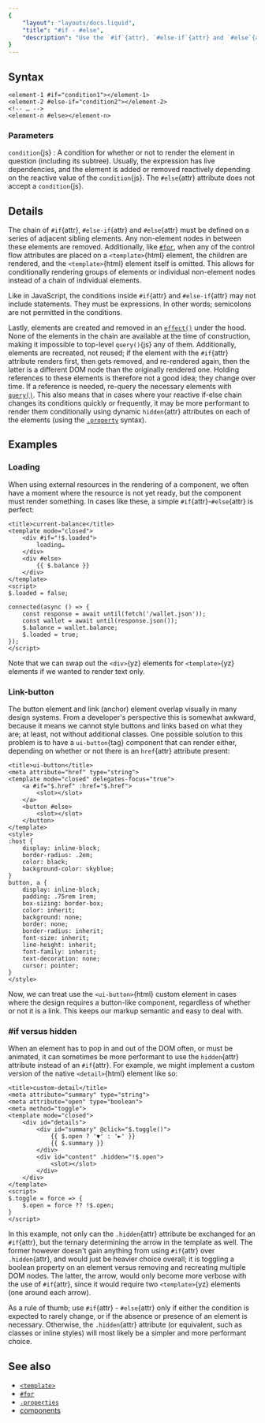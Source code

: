 ```yaml
---
{
	"layout": "layouts/docs.liquid",
	"title": "#if - #else",
	"description": "Use the `#if`{attr}, `#else-if`{attr} and `#else`{attr} attributes to conditionally render elements based on a series of conditions, right from inside the `<template>`{html}."
}
---
```


## Syntax

```yz
<element-1 #if="condition1"></element-1>
<element-2 #else-if="condition2"></element-2>
<!-- … -->
<element-n #else></element-n>
```

### Parameters

`condition`{js}
: A condition for whether or not to render the element in question (including its subtree). Usually, the expression has live dependencies, and the element is added or removed reactively depending on the reactive value of the `condition`{js}. The `#else`{attr} attribute does not accept a `condition`{js}.

## Details

The chain of `#if`{attr}, `#else-if`{attr} and `#else`{attr} must be defined on a series of adjacent sibling elements. Any non-element nodes in between these elements are removed. Additionally, like [`#for`](/docs/components/template/for-of/), when any of the control flow attributes are placed on a `<template>`{html} element, the children are rendered, and the `<template>`{html} element itself is omitted. This allows for conditionally rendering groups of elements or individual non-element nodes instead of a chain of individual elements.

Like in JavaScript, the conditions inside `#if`{attr} and `#else-if`{attr} may not include statements. They must be expressions. In other words; semicolons are not permitted in the conditions.

Lastly, elements are created and removed in an [`effect()`](/docs/effect/) under the hood. None of the elements in the chain are available at the time of construction, making it impossible to top-level `query()`{js} any of them. Additionally, elements are recreated, not reused; if the element with the `#if`{attr} attribute renders first, then gets removed, and re-rendered again, then the latter is a different DOM node than the originally rendered one. Holding references to these elements is therefore not a good idea; they change over time. If a reference is needed, re-query the necessary elements with [`query()`](/docs/components/query/). This also means that in cases where your reactive if-else chain changes its conditions quickly or frequently, it may be more performant to render them conditionally using dynamic `hidden`{attr} attributes on each of the elements (using the [`.property`](/docs/components/template/properties/) syntax).

## Examples

### Loading

When using external resources in the rendering of a component, we often have a moment where the resource is not yet ready, but the component must render something. In cases like these, a simple `#if`{attr}-`#else`{attr} is perfect:

```yz
<title>current-balance</title>
<template mode="closed">
	<div #if="!$.loaded">
		loading…
	</div>
	<div #else>
		{{ $.balance }}
	</div>
</template>
<script>
$.loaded = false;

connected(async () => {
	const response = await until(fetch('/wallet.json'));
	const wallet = await until(response.json());
	$.balance = wallet.balance;
	$.loaded = true;
});
</script>
```

Note that we can swap out the `<div>`{yz} elements for `<template>`{yz} elements if we wanted to render text only.

### Link-button

The button element and link (anchor) element overlap visually in many design systems. From a developer's perspective this is somewhat awkward, because it means we cannot style buttons and links based on what they are; at least, not without additional classes. One possible solution to this problem is to have a `ui-button`{tag} component that can render either, depending on whether or not there is an `href`{attr} attribute present:

```yz
<title>ui-button</title>
<meta attribute="href" type="string">
<template mode="closed" delegates-focus="true">
	<a #if="$.href" :href="$.href">
		<slot></slot>
	</a>
	<button #else>
		<slot></slot>
	</button>
</template>
<style>
:host {
	display: inline-block;
	border-radius: .2em;
	color: black;
	background-color: skyblue;
}
button, a {
	display: inline-block;
	padding: .75rem 1rem;
	box-sizing: border-box;
	color: inherit;
	background: none;
	border: none;
	border-radius: inherit;
	font-size: inherit;
	line-height: inherit;
	font-family: inherit;
	text-decoration: none;
	cursor: pointer;
}
</style>
```

Now, we can treat use the `<ui-button>`{html} custom element in cases where the design requires a button-like component, regardless of whether or not it is a link. This keeps our markup semantic and easy to deal with.

### #if versus hidden

When an element has to pop in and out of the DOM often, or must be animated, it can sometimes be more performant to use the `hidden`{attr} attribute instead of an `#if`{attr}. For example, we might implement a custom version of the native `<detail>`{html} element like so:

```yz
<title>custom-detail</title>
<meta attribute="summary" type="string">
<meta attribute="open" type="boolean">
<meta method="toggle">
<template mode="closed">
	<div id="details">
		<div id="summary" @click="$.toggle()">
			{{ $.open ? '▼' : '►' }}
			{{ $.summary }}
		</div>
		<div id="content" .hidden="!$.open">
			<slot></slot>
		</div>
	</div>
</template>
<script>
$.toggle = force => {
	$.open = force ?? !$.open;
}
</script>
```

In this example, not only can the `.hidden`{attr} attribute be exchanged for an `#if`{attr}, but the ternary determining the arrow in the template as well. The former however doesn't gain anything from using `#if`{attr} over `.hidden`{attr}, and would just be heavier choice overall; it is toggling a boolean property on an element versus removing and recreating multiple DOM nodes. The latter, the arrow, would only become more verbose with the use of `#if`{attr}, since it would require two `<template>`{yz} elements (one around each arrow).

As a rule of thumb; use `#if`{attr} - `#else`{attr} only if either the condition is expected to rarely change, or if the absence or presence of an element is necessary. Otherwise, the `.hidden`{attr} attribute (or equivalent, such as classes or inline styles) will most likely be a simpler and more performant choice.

## See also

- [`<template>`](/docs/components/template/for-of/)
- [`#for`](/docs/components/template/for-of/)
- [`.properties`](/docs/components/template/properties/)
- [components](/docs/components/)
